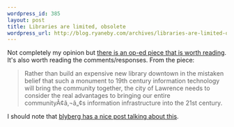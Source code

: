 ```yaml
--- 
wordpress_id: 385
layout: post
title: Libraries are limited, obsolete
wordpress_url: http://blog.ryaneby.com/archives/libraries-are-limited-obsolete/
---
```

Not completely my opinion but <a href="http://www2.ljworld.com/news/2006/oct/02/libraries_are_limited_obsolete/">there is an op-ed piece that is worth reading</a>. It's also worth reading the comments/responses. From the piece:

<blockquote>Rather than build an expensive new library downtown in the mistaken belief that such a monument to 19th century information technology will bring the community together, the city of Lawrence needs to consider the real advantages to bringing our entire communityÃ¢â‚¬â„¢s information infrastructure into the 21st century.</blockquote>

I should note that <a href="http://www.blyberg.net/2006/10/06/going-to-the-boneyard/">blyberg has a nice post talking about this</a>.
